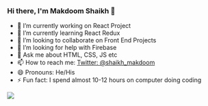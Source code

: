 ### Hi there, I'm Makdoom Shaikh 👋

- 🔭 I’m currently working on React Project
- 🌱 I’m currently learning React Redux
- 👯 I’m looking to collaborate on Front End Projects
- 🤔 I’m looking for help with Firebase
- 💬 Ask me about HTML, CSS, JS etc
- 📫 How to reach me: [Twitter: @shaikh_makdoom](https://twitter.com/shaikh_makdoom)
- 😄 Pronouns: He/His
- ⚡ Fun fact: I spend almost 10-12 hours on computer doing coding


<img src="https://github-readme-stats.vercel.app/api?username=makdoom&&show_icons=true&title_color=ffffff&icon_color=bb2acf&text_color=daf7dc&bg_color=151515" >

